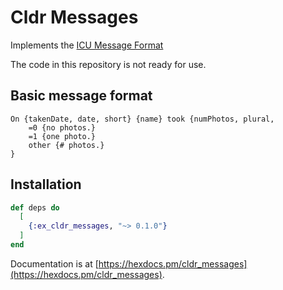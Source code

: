 # Cldr Messages

Implements the [ICU Message Format]()

The code in this repository is not ready for use.

## Basic message format

```
On {takenDate, date, short} {name} took {numPhotos, plural,
    =0 {no photos.}
    =1 {one photo.}
    other {# photos.}
}
```

## Installation

```elixir
def deps do
  [
    {:ex_cldr_messages, "~> 0.1.0"}
  ]
end
```

Documentation is at [https://hexdocs.pm/cldr_messages](https://hexdocs.pm/cldr_messages).

